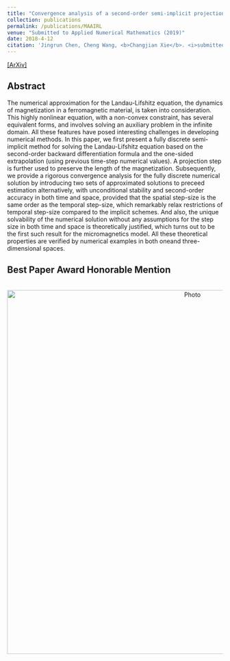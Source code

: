```yaml
---
title: "Convergence analysis of a second-order semi-implicit projection method for Landau-Lifshitz equation"
collection: publications
permalink: /publications/MAAIRL
venue: "Submitted to Applied Numerical Mathematics (2019)"
date: 2018-4-12
citation: 'Jingrun Chen, Cheng Wang, <b>Changjian Xie</b>. <i>submitted to Applied Numerical Mathematics</i>. <b>2019</b>.'
---
```

[[ArXiv]](https://arxiv.org/pdf/1902.09740.pdf)


## Abstract
The numerical approximation for the Landau-Lifshitz equation,
the dynamics of magnetization in a ferromagnetic material, is taken into consideration. This highly nonlinear equation, with a non-convex constraint, has
several equivalent forms, and involves solving an auxiliary problem in the infinite domain. All these features have posed interesting challenges in developing
numerical methods. In this paper, we first present a fully discrete semi-implicit
method for solving the Landau-Lifshitz equation based on the second-order
backward differentiation formula and the one-sided extrapolation (using previous time-step numerical values). A projection step is further used to preserve
the length of the magnetization. Subsequently, we provide a rigorous convergence analysis for the fully discrete numerical solution by introducing two sets
of approximated solutions to preceed estimation alternatively, with unconditional stability and second-order accuracy in both time and space, provided
that the spatial step-size is the same order as the temporal step-size, which
remarkably relax restrictions of temporal step-size compared to the implicit
schemes. And also, the unique solvability of the numerical solution without
any assumptions for the step size in both time and space is theoretically justified, which turns out to be the first such result for the micromagnetics model.
All these theoretical properties are verified by numerical examples in both oneand three- dimensional spaces.

## Best Paper Award Honorable Mention
<p align="center">
  <img src="https://1223steven.github.io/files/JSIAM2018-award.jpg?raw=true" alt="Photo" style="width: 850px;"/>
</p>